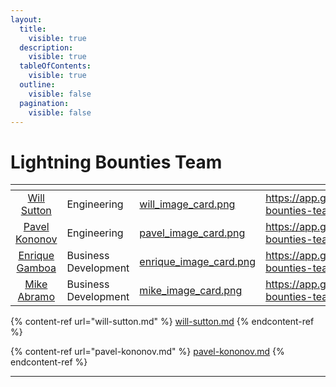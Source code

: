 ```yaml
---
layout:
  title:
    visible: true
  description:
    visible: true
  tableOfContents:
    visible: true
  outline:
    visible: false
  pagination:
    visible: false
---
```


# Lightning Bounties Team



<table data-card-size="large" data-view="cards" data-full-width="false"><thead><tr><th align="center"></th><th></th><th data-hidden data-card-cover data-type="files"></th><th data-hidden data-card-target data-type="content-ref"></th></tr></thead><tbody><tr><td align="center"><a href="https://app.gitbook.com/o/BGwrTsFHxhSQHPgv6nD1/s/K0Wa8Pq0phTb0SwmqL5e/~/changes/37/lightning-bounties-team/will-sutton">Will Sutton</a></td><td>Engineering</td><td><a href="../../.gitbook/assets/will_image_card.png">will_image_card.png</a></td><td><a href="https://app.gitbook.com/o/BGwrTsFHxhSQHPgv6nD1/s/K0Wa8Pq0phTb0SwmqL5e/~/changes/37/lightning-bounties-team/lightning-bounties-team/will-sutton">https://app.gitbook.com/o/BGwrTsFHxhSQHPgv6nD1/s/K0Wa8Pq0phTb0SwmqL5e/~/changes/37/lightning-bounties-team/lightning-bounties-team/will-sutton</a></td></tr><tr><td align="center"><a href="https://app.gitbook.com/o/BGwrTsFHxhSQHPgv6nD1/s/K0Wa8Pq0phTb0SwmqL5e/~/changes/37/lightning-bounties-team/pavel-kononov">Pavel Kononov</a></td><td>Engineering</td><td><a href="../../.gitbook/assets/pavel_image_card.png">pavel_image_card.png</a></td><td><a href="https://app.gitbook.com/o/BGwrTsFHxhSQHPgv6nD1/s/K0Wa8Pq0phTb0SwmqL5e/~/changes/37/lightning-bounties-team/pavel-kononov">https://app.gitbook.com/o/BGwrTsFHxhSQHPgv6nD1/s/K0Wa8Pq0phTb0SwmqL5e/~/changes/37/lightning-bounties-team/pavel-kononov</a></td></tr><tr><td align="center"><a href="https://app.gitbook.com/o/BGwrTsFHxhSQHPgv6nD1/s/K0Wa8Pq0phTb0SwmqL5e/~/changes/37/lightning-bounties-team/enrique-gamboa">Enrique Gamboa</a></td><td>Business Development</td><td><a href="../../.gitbook/assets/enrique_image_card.png">enrique_image_card.png</a></td><td><a href="https://app.gitbook.com/o/BGwrTsFHxhSQHPgv6nD1/s/K0Wa8Pq0phTb0SwmqL5e/~/changes/37/lightning-bounties-team/enrique-gamboa">https://app.gitbook.com/o/BGwrTsFHxhSQHPgv6nD1/s/K0Wa8Pq0phTb0SwmqL5e/~/changes/37/lightning-bounties-team/enrique-gamboa</a></td></tr><tr><td align="center"><a href="https://app.gitbook.com/o/BGwrTsFHxhSQHPgv6nD1/s/K0Wa8Pq0phTb0SwmqL5e/~/changes/37/lightning-bounties-team/mike-abramo">Mike Abramo</a></td><td>Business Development</td><td><a href="../../.gitbook/assets/mike_image_card.png">mike_image_card.png</a></td><td><a href="https://app.gitbook.com/o/BGwrTsFHxhSQHPgv6nD1/s/K0Wa8Pq0phTb0SwmqL5e/~/changes/37/lightning-bounties-team/mike-abramo">https://app.gitbook.com/o/BGwrTsFHxhSQHPgv6nD1/s/K0Wa8Pq0phTb0SwmqL5e/~/changes/37/lightning-bounties-team/mike-abramo</a></td></tr></tbody></table>







{% content-ref url="will-sutton.md" %}
[will-sutton.md](will-sutton.md)
{% endcontent-ref %}

{% content-ref url="pavel-kononov.md" %}
[pavel-kononov.md](pavel-kononov.md)
{% endcontent-ref %}

***

